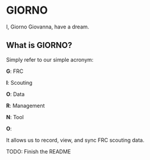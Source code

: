 # GIORNO

I, Giorno Giovanna, have a dream.

## What is GIORNO?

Simply refer to our simple acronym:

**G**: FRC

**I**: Scouting

**O**: Data

**R**: Management

**N**: Tool

**O**:

It allows us to record, view, and sync FRC scouting data.

TODO: Finish the README

